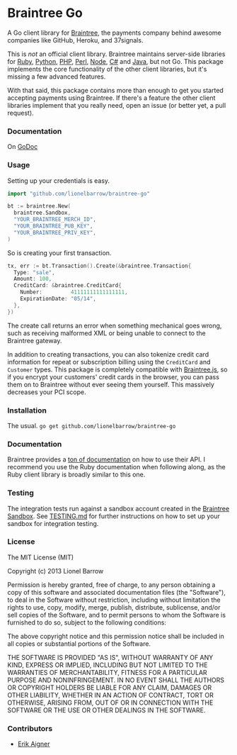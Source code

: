 # Braintree Go

A Go client library for [Braintree](https://www.braintreepayments.com), the payments company behind awesome companies like GitHub, Heroku, and 37signals.

This is *not* an official client library. Braintree maintains server-side libraries for [Ruby](https://www.github.com/braintree/braintree_ruby), [Python](https://www.github.com/braintree/braintree_python), [PHP](https://www.github.com/braintree/braintree_php), [Perl](https://www.github.com/braintree/braintree_perl), [Node](https://www.github.com/braintree/braintree_node), [C#](https://www.github.com/braintree/braintree_dotnet) and [Java](https://www.github.com/braintree/braintree_java), but not Go. This package implements the core functionality of the other client libraries, but it's missing a few advanced features.

With that said, this package contains more than enough to get you started accepting payments using Braintree. If there's a feature the other client libraries implement that you really need, open an issue (or better yet, a pull request).

### Documentation

On [GoDoc](http://godoc.org/github.com/lionelbarrow/braintree-go)

### Usage

Setting up your credentials is easy.

```go
import "github.com/lionelbarrow/braintree-go"

bt := braintree.New(
  braintree.Sandbox,
  "YOUR_BRAINTREE_MERCH_ID",
  "YOUR_BRAINTREE_PUB_KEY",
  "YOUR_BRAINTREE_PRIV_KEY",
)
```

So is creating your first transaction.

```go
tx, err := bt.Transaction().Create(&braintree.Transaction{
  Type: "sale",
  Amount: 100,
  CreditCard: &braintree.CreditCard{
    Number:         41111111111111111,
    ExpirationDate: "05/14",
  },
})
```

The create call returns an error when something mechanical goes wrong, such as receiving malformed XML or being unable to connect to the Braintree gateway.

In addition to creating transactions, you can also tokenize credit card information for repeat or subscription billing using the `CreditCard` and `Customer` types. This package is completely compatible with [Braintree.js](https://www.braintreepayments.com/braintrust/braintree-js), so if you encrypt your customers' credit cards in the browser, you can pass them on to Braintree without ever seeing them yourself. This massively decreases your PCI scope.

### Installation

The usual. `go get github.com/lionelbarrow/braintree-go`

### Documentation

Braintree provides a [ton of documentation](https://www.braintreepayments.com/docs/ruby/guide/overview) on how to use their API. I recommend you use the Ruby documentation when following along, as the Ruby client library is broadly similar to this one.

### Testing

The integration tests run against a sandbox account created in the [Braintree Sandbox](https://sandbox.braintreegateway.com/).
See [TESTING.md](TESTING.md) for further instructions on how to set up your sandbox for integration testing.

### License

The MIT License (MIT)

Copyright (c) 2013 Lionel Barrow

Permission is hereby granted, free of charge, to any person obtaining a copy
of this software and associated documentation files (the "Software"), to deal
in the Software without restriction, including without limitation the rights
to use, copy, modify, merge, publish, distribute, sublicense, and/or sell
copies of the Software, and to permit persons to whom the Software is
furnished to do so, subject to the following conditions:

The above copyright notice and this permission notice shall be included in
all copies or substantial portions of the Software.

THE SOFTWARE IS PROVIDED "AS IS", WITHOUT WARRANTY OF ANY KIND, EXPRESS OR
IMPLIED, INCLUDING BUT NOT LIMITED TO THE WARRANTIES OF MERCHANTABILITY,
FITNESS FOR A PARTICULAR PURPOSE AND NONINFRINGEMENT. IN NO EVENT SHALL THE
AUTHORS OR COPYRIGHT HOLDERS BE LIABLE FOR ANY CLAIM, DAMAGES OR OTHER
LIABILITY, WHETHER IN AN ACTION OF CONTRACT, TORT OR OTHERWISE, ARISING FROM,
OUT OF OR IN CONNECTION WITH THE SOFTWARE OR THE USE OR OTHER DEALINGS IN
THE SOFTWARE.

### Contributors

- [Erik Aigner](http://github.com/eaigner)

